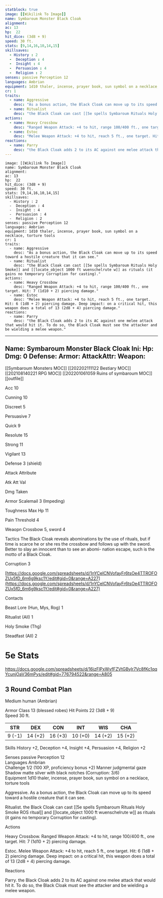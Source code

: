 ```yaml
---
statblock: true
image: [[Wikilink To Image]]
name: Symbaroum Monster Black Cloak
alignment:
ac: 13
hp:  22
hit_dice: (3d8 + 9)
speed: 30 ft.
stats: [9,14,16,10,14,15]
skillsaves:
  - History : 2
  -  Deception : 4
  -  Insight : 4
  -  Persuasion : 4
  -  Religion : 2
senses: passive Perception 12
languages: Ambrian
equipment: 1d10 thaler, incense, prayer book, sun symbol on a necklace, torture tools
cr: 1
traits:
  - name: Aggressive
    desc: "As a bonus action, the Black Cloak can move up to its speed toward a hostile creature that it can see."
  - name: Ritualist
    desc: "the Black Cloak can cast [[5e spells Symbaroum Rituals Holy Smoke]] and [[locate_object 1000 ft wuenschelrute w]] as rituals (it gains no temporary Corruption for casting)."
actions:
  - name: Heavy Crossbow
    desc: "Ranged Weapon Attack: +4 to hit, range 100/400 ft., one target. Hit: 7 (1d10 + 2) piercing damage."
  - name: Estoc
    desc: "Melee Weapon Attack: +4 to hit, reach 5 ft., one target. Hit: 6 (1d8 + 2) piercing damage. Deep impact: on a critical hit, this weapon does a total of 13 (2d8 + 4) piercing damage."
reactions:
  - name: Parry
    desc: "the Black Cloak adds 2 to its AC against one melee attack that would hit it. To do so, the Black Cloak must see the attacker and be wielding a melee weapon."
---
```

```statblock
image: [[Wikilink To Image]]
name: Symbaroum Monster Black Cloak
alignment:
ac: 13
hp:  22
hit_dice: (3d8 + 9)
speed: 30 ft.
stats: [9,14,16,10,14,15]
skillsaves:
  - History : 2
  -  Deception : 4
  -  Insight : 4
  -  Persuasion : 4
  -  Religion : 2
senses: passive Perception 12
languages: Ambrian
equipment: 1d10 thaler, incense, prayer book, sun symbol on a necklace, torture tools
cr: 1
traits:
  - name: Aggressive
    desc: "As a bonus action, the Black Cloak can move up to its speed toward a hostile creature that it can see."
  - name: Ritualist
    desc: "the Black Cloak can cast [[5e spells Symbaroum Rituals Holy Smoke]] and [[locate_object 1000 ft wuenschelrute w]] as rituals (it gains no temporary Corruption for casting)."
actions:
  - name: Heavy Crossbow
    desc: "Ranged Weapon Attack: +4 to hit, range 100/400 ft., one target. Hit: 7 (1d10 + 2) piercing damage."
  - name: Estoc
    desc: "Melee Weapon Attack: +4 to hit, reach 5 ft., one target. Hit: 6 (1d8 + 2) piercing damage. Deep impact: on a critical hit, this weapon does a total of 13 (2d8 + 4) piercing damage."
reactions:
  - name: Parry
    desc: "the Black Cloak adds 2 to its AC against one melee attack that would hit it. To do so, the Black Cloak must see the attacker and be wielding a melee weapon."
```
---
Name: Symbaroum Monster Black Cloak
Ini: 
Hp: 
Dmg: 0
Defense: 
Armor: 
AttackAttr: 
Weapon: 
---
[[Symbaroum Monsters MOC]]
[[202202111122 Bestiary MOC]]
[[202108140221 RPG MOC]]
[[202201061059 Ruins of symbaroum MOC]]
[[outfile]]

Acc 10

Cunning 10

Discreet 5

Persuasive 7

Quick 9

Resolute 15

Strong 11

Vigilant 13

Defense 3 (shield)

Attack Attribute

Atk Att Val

Dmg Taken

Armor Scalemail 3 (Impeding)

Toughness Max Hp 11

Pain Threshold 4

Weaopn Crossbow 5, sword 4

Tactics The Black Cloak reveals abominations by the use of rituals, but if time is scarce he or she res the crossbow and follows up with the sword. Better to slay an innocent than to see an abomi- nation escape, such is the motto of a Black Cloak.

Corruption 3

[https://docs.google.com/spreadsheets/d/1nYCeICNVofayFr6tsOe4TTROFOZUx5fD_6m6g9ksc1Y/edit#gid=0&range=A227](https://docs.google.com/spreadsheets/d/1nYCeICNVofayFr6tsOe4TTROFOZUx5fD_6m6g9ksc1Y/edit#gid=0&range=A227)

Contacts

Beast Lore (Hun, Mys, Rog) 1

Ritualist (All) 1

Holy Smoke (Thg)

Steadfast (All) 2

# 5e Stats 
https://docs.google.com/spreadsheets/d/16jzFlPxWvfFZVtGBylr7Vc8fKc1qqYcunjOaV36mPys/edit#gid=776794522&range=A805
## 3 Round Combat Plan

Medium human (Ambrian)

Armor Class 13 (blessed robes) 
Hit Points 22 (3d8 + 9)  
Speed 30 ft.


| STR    | DEX     | CON     | INT     | WIS     | CHA     |
| ------ | ------- | ------- | ------- | ------- | ------- |
| 9 (-1) | 14 (+2) | 16 (+3) | 10 (+0) | 14 (+2) | 15 (+2) |


Skills History +2, Deception +4, Insight +4, Persuasion +4, Religion +2

Senses passive Perception 12  
Languages Ambrian  
Challenge 1/2 (100 XP, proficiency bonus +2) 
Manner judgmental gaze  
Shadow matte silver with black notches (Corruption: 3/6)  
Equipment 1d10 thaler, incense, prayer book, sun symbol on a necklace, torture tools

Aggressive. As a bonus action, the Black Cloak can move up to its speed toward a hostile creature that it can see.

Ritualist. the Black Cloak can cast [[5e spells Symbaroum Rituals Holy Smoke ROS ritual]] and [[locate_object 1000 ft wuenschelrute w]] as rituals (it gains no temporary Corruption for casting).

Actions

Heavy Crossbow. Ranged Weapon Attack: +4 to hit, range 100/400 ft., one target. Hit: 7 (1d10 + 2) piercing damage.

Estoc. Melee Weapon Attack: +4 to hit, reach 5 ft., one target. Hit: 6 (1d8 + 2) piercing damage. Deep impact: on a critical hit, this weapon does a total of 13 (2d8 + 4) piercing damage.

Reactions

Parry. the Black Cloak adds 2 to its AC against one melee attack that would hit it. To do so, the Black Cloak must see the attacker and be wielding a melee weapon.

